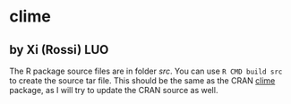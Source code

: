 # clime #
## by Xi (Rossi) LUO ##

The R package source files are in folder *src*. You can use `R CMD build src` to create the source tar file. This should be the same as the CRAN [clime](http://cran.r-project.org/web/packages/clime/index.html)  package, as I will try to update the CRAN source as well. 
